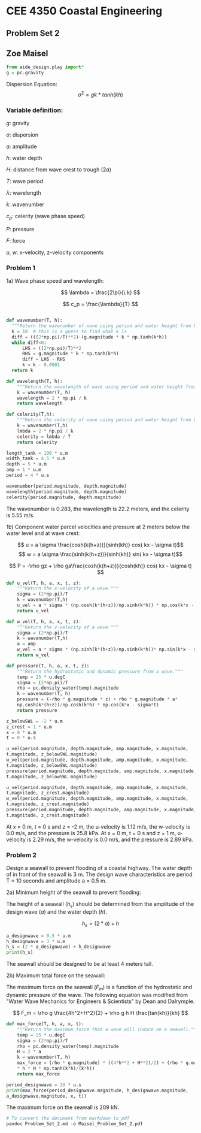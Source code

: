 # CEE 4350 Coastal Engineering
## Problem Set 2
## Zoe Maisel

```python
from aide_design.play import*
g = pc.gravity
```
Dispersion Equation:
$$ \sigma^2 = gk*tanh(kh) $$

### Variable definition:
$g$: gravity

$\sigma$: dispersion

$a$: amplitude

$h$: water depth

$H$: distance from wave crest to trough (2$a$)

$T$: wave period

$\lambda$: wavelength

$k$: wavenumber

$c_p$: celerity (wave phase speed)

$P$: pressure

$F$: force

$u$, $w$: x-velocity, z-velocity components


### Problem 1
1a) Wave phase speed and wavelength:

$$ \lambda = \frac{2\pi}{\ k} $$

$$ c_p = \frac{\lambda}{T} $$

```python

def wavenumber(T, h):
  """Return the wavenumber of wave using period and water height from bed."""
  k = 10  # this is a guess to find what k is
  diff = (((2*np.pi)/T)**2)-(g.magnitude * k * np.tanh(k*h))
  while diff<0:
      LHS = ((2*np.pi)/T)**2
      RHS = g.magnitude * k * np.tanh(k*h)
      diff = LHS - RHS
      k = k - 0.0001
  return k

def wavelength(T, h):
    """Return the wavelength of wave using period and water height from bed."""
    k = wavenumber(T, h)
    wavelength = 2 * np.pi / k
    return wavelength

def celerity(T,h):
    """Return the celerity of wave using period and water height from bed."""
    k = wavenumber(T,h)
    lmbda = 2 * np.pi / k
    celerity = lmbda / T
    return celerity

length_tank = 190 * u.m
width_tank = 4.5 * u.m
depth = 5 * u.m
amp = 1 * u.m
period = 4 * u.s

wavenumber(period.magnitude, depth.magnitude)
wavelength(period.magnitude, depth.magnitude)
celerity(period.magnitude, depth.magnitude)
```
The wavenumber is 0.283, the wavelength is 22.2 meters, and the celerity is
5.55 m/s.

1b) Component water parcel velocities and pressure at 2 meters below the water level and at wave crest:

$$ u = a \sigma \frac{cosh(k(h+z))}{sinh(kh)} cos( kx - \sigma t)$$
$$ w = a \sigma \frac{sinh(k(h+z))}{sinh(kh)} sin( kx - \sigma t)$$

$$ P = -\rho gz + \rho ga\frac{cosh(k(h+z))}{cosh(kh)} cos( kx - \sigma t) $$

```python
def u_vel(T, h, a, x, t, z):
    """Return the x-velocity of a wave."""
    sigma = (2*np.pi)/T
    k = wavenumber(T,h)
    u_vel = a * sigma * (np.cosh(k*(h+z))/np.sinh(k*h)) * np.cos(k*x - sigma*t)
    return u_vel

def w_vel(T, h, a, x, t, z):
    """Return the z-velocity of a wave."""
    sigma = (2*np.pi)/T
    k = wavenumber(T,h)
    a = amp
    w_vel = a * sigma * (np.sinh(k*(h+z))/np.sinh(k*h))* np.sin(k*x - sigma*t)
    return w_vel    

def pressure(T, h, a, x, t, z):
    """Return the hydrostatic and dynamic pressure from a wave."""
    temp = 25 * u.degC
    sigma = (2*np.pi)/T
    rho = pc.density_water(temp).magnitude
    k = wavenumber(T, h)
    pressure = (-rho * g.magnitude * z) + rho * g.magnitude * a*
    np.cosh(k*(h+z))/np.cosh(k*h) * np.cos(k*x - sigma*t)
    return pressure

z_belowSWL = -2 * u.m
z_crest = 1 * u.m
x = 0 * u.m
t = 0 * u.s

u_vel(period.magnitude, depth.magnitude, amp.magnitude, x.magnitude,
t.magnitude, z_belowSWL.magnitude)
w_vel(period.magnitude, depth.magnitude, amp.magnitude, x.magnitude,
t.magnitude, z_belowSWL.magnitude)
pressure(period.magnitude, depth.magnitude, amp.magnitude, x.magnitude,
t.magnitude, z_belowSWL.magnitude)

u_vel(period.magnitude, depth.magnitude, amp.magnitude, x.magnitude,
t.magnitude, z_crest.magnitude)
w_vel(period.magnitude, depth.magnitude, amp.magnitude, x.magnitude,
t.magnitude, z_crest.magnitude)
pressure(period.magnitude, depth.magnitude, amp.magnitude, x.magnitude,
t.magnitude, z_crest.magnitude)
```

At x = 0 m, t = 0 s and z = -2 m, the u-velocity is 1.12 m/s, the w-velocity is 0.0 m/s, and the pressure is 25.8 kPa. At x = 0 m, t = 0 s and z = 1 m, u-velocity is 2.29 m/s, the w-velocity is 0.0 m/s, and the pressure is 2.89 kPa.



### Problem 2
Design a seawall to prevent flooding of a coastal highway. The water depth of in front of the seawall is 3 m. The design wave characteristics are period T = 10 seconds and amplitude a = 0.5 m.

2a) Minimum height of the seawall to prevent flooding:

The height of a seawall ($h_s$) should be determined from the amplitude of the design wave ($a$) and the water depth ($h$).   

$$ h_s = (2 * a) + h $$

```python
a_designwave = 0.5 * u.m
h_designwave = 3 * u.m
h_s = (2 * a_designwave) + h_designwave
print(h_s)
```

The seawall should be designed to be at least 4 meters tall.

2b) Maximum total force on the seawall:

The maximum force on the seawall ($F_m$) is a function of the hydrostatic and dynamic pressure of the wave. The following equation was modified from "Water
Wave Mechanics for Engineers & Scientists" by Dean and Dalrymple.

$$ F_m = \rho g \frac{4h^2+H^2}{2} + \rho g h H \frac{tan(kh)}{kh} $$

```python
def max_force(T, h, a, x, t):
    """Return the maximum force that a wave will induce on a seawall."""
    temp = 25 * u.degC
    sigma = (2*np.pi)/T
    rho = pc.density_water(temp).magnitude
    H = 2 * a
    k = wavenumber(T, h)
    max_force = (rho * g.magnitude) * ((4*h**2 + H**2)/2) + (rho * g.magnitude
    * h * H * np.tanh(k*h)/(k*h))
    return max_force

period_designwave = 10 * u.s
print(max_force(period_designwave.magnitude, h_designwave.magnitude,
a_designwave.magnitude, x, t))

```

The maximum force on the seawall is 209 kN.


```python
# To convert the document from markdown to pdf
pandoc Problem_Set_2.md -o Maisel_Problem_Set_2.pdf
```
